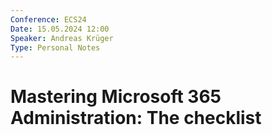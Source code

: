 ```yaml
---
Conference: ECS24
Date: 15.05.2024 12:00
Speaker: Andreas Krüger
Type: Personal Notes
---
```


# Mastering Microsoft 365 Administration: The checklist
